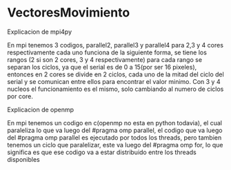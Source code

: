 # VectoresMovimiento


Explicacion de mpi4py

En mpi tenemos 3 codigos, parallel2, parallel3 y parallel4 para 2,3 y 4 cores respectivamente
cada uno funciona de la siguiente forma, se tiene los rangos (2 si son 2 cores, 3 y 4 respectivamente)
para cada rango se separan los ciclos, ya que el serial es de 0 a 15(por ser 16 pixeles), entonces
en 2 cores se divide en 2 ciclos, cada uno de la mitad del ciclo del serial y se comunican entre ellos para encontrar
el valor minimo. Con 3 y 4 nucleos el funcionamiento es el mismo, solo cambiando al numero de ciclos por core.

Explicacion de openmp

En mpi tenemos un codigo en c(openmp no esta en python todavia), el cual paraleliza lo que va luego del #pragma omp parallel, el codigo que va luego del #pragma omp parallel es ejecutado por todos los threads, pero tambien tenemos un ciclo que paralelizar, este va luego del #pragma omp for, lo que significa es que ese codigo va a estar distribuido entre los threads disponibles